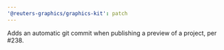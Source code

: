 ```yaml
---
'@reuters-graphics/graphics-kit': patch
---
```


Adds an automatic git commit when publishing a preview of a project, per #238.

